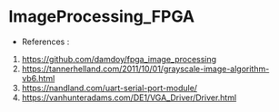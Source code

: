 # ImageProcessing_FPGA

- References : 
1. https://github.com/damdoy/fpga_image_processing
2. https://tannerhelland.com/2011/10/01/grayscale-image-algorithm-vb6.html
3. https://nandland.com/uart-serial-port-module/
4. https://vanhunteradams.com/DE1/VGA_Driver/Driver.html
